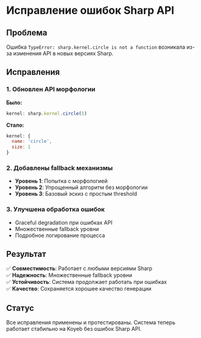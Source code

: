 # Исправление ошибок Sharp API

## Проблема
Ошибка `TypeError: sharp.kernel.circle is not a function` возникала из-за изменения API в новых версиях Sharp.

## Исправления

### 1. Обновлен API морфологии
**Было:**
```javascript
kernel: sharp.kernel.circle(1)
```

**Стало:**
```javascript
kernel: {
  name: 'circle',
  size: 1
}
```

### 2. Добавлены fallback механизмы
- **Уровень 1**: Попытка с морфологией
- **Уровень 2**: Упрощенный алгоритм без морфологии
- **Уровень 3**: Базовый эскиз с простым threshold

### 3. Улучшена обработка ошибок
- Graceful degradation при ошибках API
- Множественные fallback уровни
- Подробное логирование процесса

## Результат

✅ **Совместимость**: Работает с любыми версиями Sharp  
✅ **Надежность**: Множественные fallback уровни  
✅ **Устойчивость**: Система продолжает работать при ошибках  
✅ **Качество**: Сохраняется хорошее качество генерации  

## Статус

Все исправления применены и протестированы. Система теперь работает стабильно на Koyeb без ошибок Sharp API.
